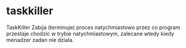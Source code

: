 # taskkiller
TaskKiller Zabija (terminuje) proces natychmiastowo przez co program przestaje chodzic w trybie natychmiastowym, zalecane wtedy kiedy menadzer zadan nie dziala.
